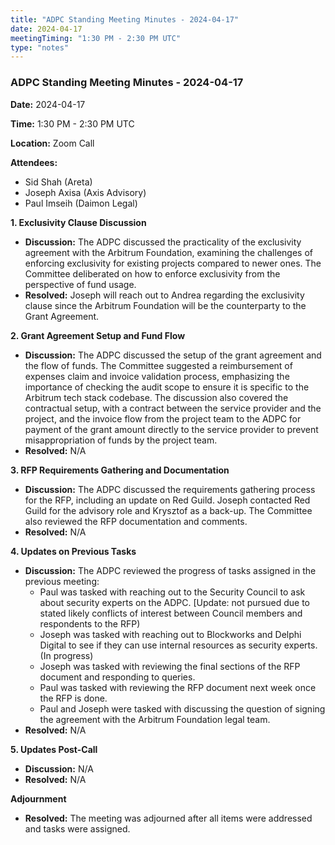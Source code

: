 ```yaml
---
title: "ADPC Standing Meeting Minutes - 2024-04-17"
date: 2024-04-17
meetingTiming: "1:30 PM - 2:30 PM UTC"
type: "notes"
---
```


### ADPC Standing Meeting Minutes - 2024-04-17

**Date:** 2024-04-17

**Time:** 1:30 PM - 2:30 PM UTC

**Location:** Zoom Call

**Attendees:**

- Sid Shah (Areta)
- Joseph Axisa (Axis Advisory)
- Paul Imseih (Daimon Legal)

**1. Exclusivity Clause Discussion**

- **Discussion:** The ADPC discussed the practicality of the exclusivity agreement with the Arbitrum Foundation, examining the challenges of enforcing exclusivity for existing projects compared to newer ones. The Committee deliberated on how to enforce exclusivity from the perspective of fund usage.
- **Resolved:** Joseph will reach out to Andrea regarding the exclusivity clause since the Arbitrum Foundation will be the counterparty to the Grant Agreement.

**2. Grant Agreement Setup and Fund Flow**

- **Discussion:** The ADPC discussed the setup of the grant agreement and the flow of funds. The Committee suggested a reimbursement of expenses claim and invoice validation process, emphasizing the importance of checking the audit scope to ensure it is specific to the Arbitrum tech stack codebase. The discussion also covered the contractual setup, with a contract between the service provider and the project, and the invoice flow from the project team to the ADPC for payment of the grant amount directly to the service provider to prevent misappropriation of funds by the project team.
- **Resolved:** N/A

**3. RFP Requirements Gathering and Documentation**

- **Discussion:** The ADPC discussed the requirements gathering process for the RFP, including an update on Red Guild. Joseph contacted Red Guild for the advisory role and Krysztof as a back-up. The Committee also reviewed the RFP documentation and comments.
- **Resolved:** N/A

**4. Updates on Previous Tasks**

- **Discussion:** The ADPC reviewed the progress of tasks assigned in the previous meeting:
  - Paul was tasked with reaching out to the Security Council to ask about security experts on the ADPC. [Update: not pursued due to stated likely conflicts of interest between Council members and respondents to the RFP)
  - Joseph was tasked with reaching out to Blockworks and Delphi Digital to see if they can use internal resources as security experts. (In progress)
  - Joseph was tasked with reviewing the final sections of the RFP document and responding to queries.
  - Paul was tasked with reviewing the RFP document next week once the RFP is done.
  - Paul and Joseph were tasked with discussing the question of signing the agreement with the Arbitrum Foundation legal team.
- **Resolved:** N/A

**5. Updates Post-Call**

- **Discussion:** N/A
- **Resolved:** N/A

**Adjournment**

- **Resolved:** The meeting was adjourned after all items were addressed and tasks were assigned.
